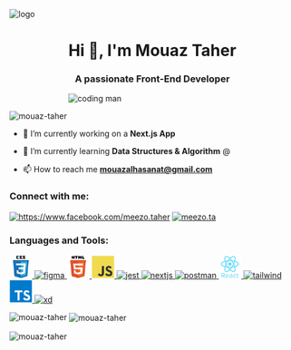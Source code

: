 ![logo](https://github.com/mouaz-taher/meezo-taher/blob/main/banner.gif)
<h1 align="center">Hi 👋, I'm Mouaz Taher</h1>
<h3 align="center">A passionate Front-End Developer</h3>
<img alt="coding man " align ="right" width="400" src="https://i.pinimg.com/originals/81/17/8b/81178b47a8598f0c81c4799f2cdd4057.gif" >
<br>
<!-- <img alt="coding man " align ="right" width="400" src="https://camo.githubusercontent.com/cae12fddd9d6982901d82580bdf321d81fb299141098ca1c2d4891870827bf17/68747470733a2f2f6d69726f2e6d656469756d2e636f6d2f6d61782f313336302f302a37513379765349765f7430696f4a2d5a2e676966" > -->
<p align="left"> <img src="https://komarev.com/ghpvc/?username=mouaz-taher&label=Profile%20views&color=0e75b6&style=flat" alt="mouaz-taher" /> </p>

- 🔭 I’m currently working on a **Next.js App**

- 🌱 I’m currently learning **Data Structures & Algorithm**
@
- 📫 How to reach me **mouazalhasanat@gmail.com**

<h3 align="left">Connect with me:</h3>
<p align="left">
<a href="https://fb.com/https://www.facebook.com/meezo.taher" target="blank"><img align="center" src="https://raw.githubusercontent.com/rahuldkjain/github-profile-readme-generator/master/src/images/icons/Social/facebook.svg" alt="https://www.facebook.com/meezo.taher" height="30" width="40" /></a>
<a href="https://instagram.com/meezo.ta" target="blank"><img align="center" src="https://raw.githubusercontent.com/rahuldkjain/github-profile-readme-generator/master/src/images/icons/Social/instagram.svg" alt="meezo.ta" height="30" width="40" /></a>
</p>

<h3 align="left">Languages and Tools:</h3>
<p align="left"> <a href="https://www.w3schools.com/css/" target="_blank" rel="noreferrer"> <img src="https://raw.githubusercontent.com/devicons/devicon/master/icons/css3/css3-original-wordmark.svg" alt="css3" width="40" height="40"/> </a> <a href="https://www.figma.com/" target="_blank" rel="noreferrer"> <img src="https://www.vectorlogo.zone/logos/figma/figma-icon.svg" alt="figma" width="40" height="40"/> </a> <a href="https://www.w3.org/html/" target="_blank" rel="noreferrer"> <img src="https://raw.githubusercontent.com/devicons/devicon/master/icons/html5/html5-original-wordmark.svg" alt="html5" width="40" height="40"/> </a> <a href="https://developer.mozilla.org/en-US/docs/Web/JavaScript" target="_blank" rel="noreferrer"> <img src="https://raw.githubusercontent.com/devicons/devicon/master/icons/javascript/javascript-original.svg" alt="javascript" width="40" height="40"/> </a> <a href="https://jestjs.io" target="_blank" rel="noreferrer"> <img src="https://www.vectorlogo.zone/logos/jestjsio/jestjsio-icon.svg" alt="jest" width="40" height="40"/> </a> <a href="https://nextjs.org/" target="_blank" rel="noreferrer"> <img src="https://cdn.worldvectorlogo.com/logos/nextjs-2.svg" alt="nextjs" width="40" height="40"/> </a> <a href="https://postman.com" target="_blank" rel="noreferrer"> <img src="https://www.vectorlogo.zone/logos/getpostman/getpostman-icon.svg" alt="postman" width="40" height="40"/> </a> <a href="https://reactjs.org/" target="_blank" rel="noreferrer"> <img src="https://raw.githubusercontent.com/devicons/devicon/master/icons/react/react-original-wordmark.svg" alt="react" width="40" height="40"/> </a> <a href="https://tailwindcss.com/" target="_blank" rel="noreferrer"> <img src="https://www.vectorlogo.zone/logos/tailwindcss/tailwindcss-icon.svg" alt="tailwind" width="40" height="40"/> </a> <a href="https://www.typescriptlang.org/" target="_blank" rel="noreferrer"> <img src="https://raw.githubusercontent.com/devicons/devicon/master/icons/typescript/typescript-original.svg" alt="typescript" width="40" height="40"/> </a> <a href="https://www.adobe.com/products/xd.html" target="_blank" rel="noreferrer"> <img src="https://cdn.worldvectorlogo.com/logos/adobe-xd.svg" alt="xd" width="40" height="40"/> </a> </p>

<p><img align="left" src="https://github-readme-stats.vercel.app/api/top-langs?username=mouaz-taher&show_icons=true&locale=en&layout=compact" alt="mouaz-taher" /></p>

<p>&nbsp;<img align="center" src="https://github-readme-stats.vercel.app/api?username=mouaz-taher&show_icons=true&locale=en" alt="mouaz-taher" /></p>

<p><img align="center" src="https://github-readme-streak-stats.herokuapp.com/?user=mouaz-taher&" alt="mouaz-taher" /></p>
